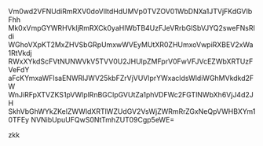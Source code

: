 Vm0wd2VFNUdiRmRXV0doVlltdHdUMVp0TVZOV01WbDNXa1JTVjFKdGVIbFhh
Mk0xVmpGYWRHVkljRmRXCk0yaHlWbTB4UzFJeVRrbGlSbVJYQ2sweFNsRldi
WGhoVXpKT2MxZHVSbGRpUmxwWVEyMUtXR0ZHUmxoVwpiRXBEV2xWa1RtVkdj
RWxXYkdScFVtNUNWVkV5TVV0U2JHUlpZMFprV0FwVFJVcEZWbXRTUzFVeFdY
aFcKYmxaWFlsaENWRlJWV25kbFZrVjVUVlprYWxacldsWldiWGhMVkdkd2FW
WnJiRFpXTVZKS1pVWlplRnBGClpGVUtZa1phVDFWc2FGTlNWbXh6VjJ4d2JH
SkhVbGhWYkZKelZWWldXRTlWZUdGV2VsWjZWRmRrZGxNeQpVWHBXYm10TFEy
NVNibUpuUFQwS0NtTmhZUT09Cgp5eWE=

zkk
